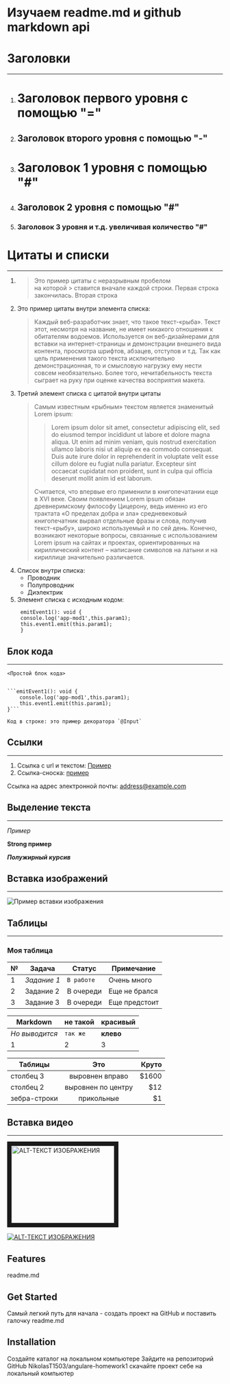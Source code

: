 Изучаем readme.md и github markdown api
=======================================

Заголовки
=========
***
1. Заголовок первого уровня с помощью "="
	========================
2. Заголовок второго уровня с помощью "-"
	--------
3. # Заголовок 1 уровня с помощью "#"

4. ## Заголовок 2 уровня с помощью "#"

5. ### Заголовок 3 уровня и т.д. увеличивая количество "#"

Цитаты и списки
======
---
1. >Это пример цитаты с неразрывным пробелом  
на которой > ставится вначале каждой строки. Первая строка закончилась.
	>Вторая строка
2. Это пример цитаты внутри элемента списка:
	>Каждый веб-разработчик знает, что такое текст-«рыба». Текст этот, несмотря на название, не имеет никакого отношения к обитателям водоемов. Используется он веб-дизайнерами для вставки на интернет-страницы и демонстрации внешнего вида контента, просмотра шрифтов, абзацев, отступов и т.д. Так как цель применения такого текста исключительно демонстрационная, то и смысловую нагрузку ему нести совсем необязательно. Более того, нечитабельность текста сыграет на руку при оценке качества восприятия макета.
3. Третий элемент списка с цитатой внутри цитаты
	>Самым известным «рыбным» текстом является знаменитый Lorem ipsum:
	>>Lorem ipsum dolor sit amet, consectetur adipiscing elit, sed do eiusmod tempor incididunt ut labore et dolore magna aliqua. Ut enim ad minim veniam, quis nostrud exercitation ullamco laboris nisi ut aliquip ex ea commodo consequat. Duis aute irure dolor in reprehenderit in voluptate velit esse cillum dolore eu fugiat nulla pariatur. Excepteur sint occaecat cupidatat non proident, sunt in culpa qui officia deserunt mollit anim id est laborum.
	>
	>Считается, что впервые его применили в книгопечатании еще в XVI веке. Своим появлением Lorem ipsum обязан древнеримскому философу Цицерону, ведь именно из его трактата «О пределах добра и зла» средневековый книгопечатник вырвал отдельные фразы и слова, получив текст-«рыбу», широко используемый и по сей день. Конечно, возникают некоторые вопросы, связанные с использованием Lorem ipsum на сайтах и проектах, ориентированных на кириллический контент – написание символов на латыни и на кириллице значительно различается.
4. Список внутри списка:
	* Проводник
	* Полупроводник
	* Диэлектрик
5. Элемент списка с исходным кодом:
	>	
		emitEvent1(): void {
		console.log('app-mod1',this.param1);
		this.event1.emit(this.param1);
		}
## Блок кода
***
	<Простой блок кода>
	

	```emitEvent1(): void {
		console.log('app-mod1',this.param1);
		this.event1.emit(this.param1);
	}```
	
	Код в строке: это пример декоратора `@Input`

## Ссылки
***
1. Ссылка с url и текстом:
	[Пример](http://example.com/ "Подсказка")
2. Ссылка-сноска:
	[пример][id]

[id]: http://example.com/ "Переход на example"

Ссылка на адрес электронной почты: <address@example.com>

## Выделение текста
***
*Пример*

**Strong пример**

***Полужирный курсив***

## Вставка изображений
***
![Пример вставки изображения](https://bs-uploads.toptal.io/blackfish-uploads/blog/common_mistakes_guide/content/cover_image_file/cover_image/15992/cover-top-18-most-common-angularjs-developer-mistakes-41f9ad303a51db70e4a5204e101e7414.png)

## Таблицы
***
### Моя таблица

№ | Задача | Статус | Примечание
--- | --- | --- | ---
1 | *Задание 1* | `В работе` | Очень много
2 | Задание 2 | В очереди | Еще не брался
3 | Задание 3 | В очереди | Еще предстоит

Markdown | не такой | красивый
--- | --- | ---
*Но выводится* | `так же` | **клево**
1 | 2 | 3

| Таблицы       | Это                | Круто |
| ------------- |:------------------:| -----:|
| столбец 3     | выровнен вправо    | $1600 |
| столбец 2     | выровнен по центру |   $12 |
| зебра-строки  | прикольные         |    $1 |

## Вставка видео
***
<a href="http://www.youtube.com/watch?feature=player_embedded&v=26pHLqNmx3Q" target="_blank"><img src="http://img.youtube.com/vi/26pHLqNmx3Q/0.jpg" 
alt="ALT-ТЕКСТ ИЗОБРАЖЕНИЯ" width="240" height="180" border="10" /></a>

[![ALT-ТЕКСТ ИЗОБРАЖЕНИЯ](http://img.youtube.com/vi/26pHLqNmx3Q/0.jpg)](http://www.youtube.com/watch?v=26pHLqNmx3Q)

## Features
readme.md


## Get Started
Самый легкий путь для начала - создать проект на GitHub и поставить галочку readme.md

## Installation
Создайте каталог на локальном компьютере
Зайдите на репозиторий GitHub NikolasT1503/angulare-homework1 скачайте проект себе на локальный компьютер


